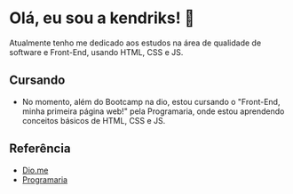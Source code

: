 # Olá, eu sou a kendriks! 👋

Atualmente tenho me dedicado aos estudos na área de qualidade de software e Front-End, usando HTML, CSS e JS.


## Cursando

- No momento, além do Bootcamp na dio, estou cursando o "Front-End, minha primeira página web!" pela Programaria, onde estou aprendendo conceitos básicos de HTML, CSS e JS.
## Referência

 - [Dio.me](https://www.dio.me/)
 - [Programaria](https://www.programaria.org/)
